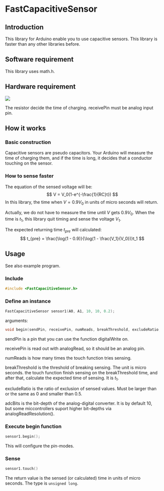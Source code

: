 # FastCapacitiveSensor

## Introduction

This library for Arduino enable you to use capacitive sensors. This library is faster than any other libraries before.

## Software requirement

This library uses math.h.

## Hardware requirement

![](img/hardwarerequirement.PNG)

The resistor decide the time of charging. receivePin must be analog input pin.

## How it works

### Basic construction

Capacitive sensors are pseudo capacitors. Your Arduino will measure the time of charging them, and if the time is long, it decides that a conductor touching on the sensor.

### How to sense faster

The equation of the sensed voltage will be:
$$
V = V_0(1-e^{-\frac{1}{RC}t})
$$
In this library, the time when $V=0.9V_0$ in units of micro seconds will return.

Actually, we do not have to measure the time until $V$ gets $0.9V_0$. When the time is $t_1$, this library quit timing and sense the voltage $V_1$.

The expected returning time $t_{pre}$ will calculated:
$$
t_{pre} = \frac{\log(1 - 0.9)}{\log(1 - \frac{V_1}{V_0})}t_1
$$

## Usage

See also example program.

### Include

```c++
#include <FastCapacitiveSensor.h>
```

### Define an instance

```c++
FastCapacitiveSensor sensor1(A0, A1, 10, 10, 0.2);
```

arguments:

```c++
void begin(sendPin, receivePin, numReads, breakThreshold, excludeRatio, adcBits);
```
sendPin is a pin that you can use the function digitalWrite on.

receivePin is read out with analogRead, so it should be an analog pin.

numReads is how many times the touch function tries sensing.

breakThreshold is the threshold of breaking sensing. The unit is micro seconds. the touch function finish sensing on the breakThreshold time, and after that, calculate the expected time of sensing. It is $t_1$.

excludeRatio is the ratio of exclusion of sensed values. Must be larger than or the same as 0 and smaller than 0.5.

adcBits is the bit-depth of the analog-digital converter. It is by default 10, but some miccontrollers suport higher bit-depths via analogReadResolution().

### Execute begin function

```c++
sensor1.begin();
```

This will configure the pin-modes.

### Sense

```c++
sensor1.touch()
```

The return value is the sensed (or calculated) time in units of micro seconds. The type is `unsigned long`.
